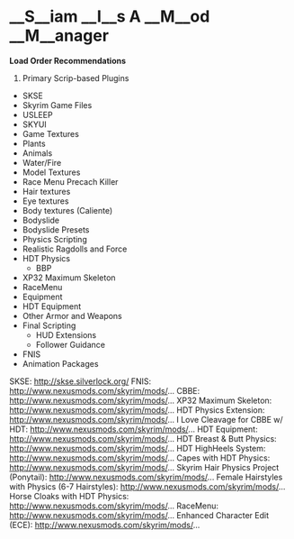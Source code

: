 # __S__iam __I__s __A__ __M__od __M__anager

__Load Order Recommendations__

1. Primary Scrip-based Plugins
 - SKSE
 - Skyrim Game Files
 - USLEEP
 - SKYUI
- Game Textures
 - Plants
 - Animals
 - Water/Fire
- Model Textures
 - Race Menu Precach Killer
 - Hair textures
 - Eye textures
 - Body textures (Caliente)
 - Bodyslide
 - Bodyslide Presets
- Physics Scripting
 - Realistic Ragdolls and Force
 - HDT Physics
    - BBP
 - XP32 Maximum Skeleton
- RaceMenu
- Equipment
 - HDT Equipment
 - Other Armor and Weapons
- Final Scripting
  - HUD Extensions
  - Follower Guidance
- FNIS
 - Animation Packages



SKSE: http://skse.silverlock.org/
FNIS: http://www.nexusmods.com/skyrim/mods/...
CBBE: http://www.nexusmods.com/skyrim/mods/...
XP32 Maximum Skeleton: http://www.nexusmods.com/skyrim/mods/...
HDT Physics Extension: http://www.nexusmods.com/skyrim/mods/...
I Love Cleavage for CBBE w/ HDT: http://www.nexusmods.com/skyrim/mods/...
HDT Equipment: http://www.nexusmods.com/skyrim/mods/...
HDT Breast & Butt Physics: http://www.nexusmods.com/skyrim/mods/... HDT HighHeels System: http://www.nexusmods.com/skyrim/mods/... Capes with HDT Physics: http://www.nexusmods.com/skyrim/mods/... Skyrim Hair Physics Project (Ponytail): http://www.nexusmods.com/skyrim/mods/... Female Hairstyles with Physics (6-7 Hairstyles): http://www.nexusmods.com/skyrim/mods/... Horse Cloaks with HDT Physics: http://www.nexusmods.com/skyrim/mods/... RaceMenu: http://www.nexusmods.com/skyrim/mods/... Enhanced Character Edit (ECE): http://www.nexusmods.com/skyrim/mods/...

